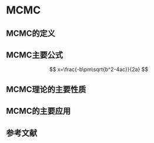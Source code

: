 # MCMC
## MCMC的定义
## MCMC主要公式
$$
x=\frac{-b\pm\sqrt{b^2-4ac}}{2a}
$$
## MCMC理论的主要性质
## MCMC的主要应用
## 参考文献
